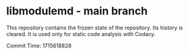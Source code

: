 # libmodulemd - main branch

This repository contains the frozen state of the repository.
Its history is cleared. It is used only for static code
analysis with Codacy.

Commit Time: 1715618828